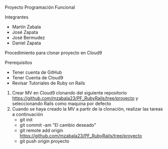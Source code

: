 
Proyecto Programación Funcional

Integrantes

- Martín Zabala
- José Zapata
- José Bermudez
- Daniel Zapata

Procedimiento para clonar proyecto en Cloud9

Prerequisitos

* Tener cuenta de GitHub
* Tener Cuenta de Cloud9
* Revisar Tutoriales de Ruby on Rails

1. Crear MV en Cloud9 clonando del siguiente repositorio https://github.com/mzabala23/PF_RubyRails/tree/proyecto y seleccionando Rails como maquina por defecto
2. Cuando se haya creado la MV a partir de la clonación, realizar las tareas a continuación
    - git init
    - git commit -am "El cambio deseado"
    - git remote add origin https://github.com/mzabala23/PF_RubyRails/tree/proyecto
    - git push origin proyecto
